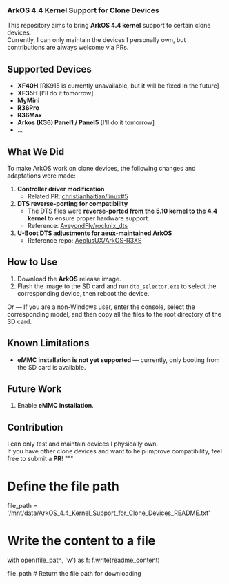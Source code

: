 ### ArkOS 4.4 Kernel Support for Clone Devices

This repository aims to bring **ArkOS 4.4 kernel** support to certain clone devices.  
Currently, I can only maintain the devices I personally own, but contributions are always welcome via PRs.

## Supported Devices

- **XF40H** [RK915 is currently unavailable, but it will be fixed in the future]
- **XF35H** [I'll do it tomorrow]
- **MyMini**
- **R36Pro**
- **R36Max**
- **Arkos (K36) Panel1 / Panel5** [I'll do it tomorrow]
- ...

## What We Did

To make ArkOS work on clone devices, the following changes and adaptations were made:

1. **Controller driver modification**
   - Related PR: [christianhaitian/linux#5](https://github.com/christianhaitian/linux/pull/5)
2. **DTS reverse-porting for compatibility**
   - The DTS files were **reverse-ported from the 5.10 kernel to the 4.4 kernel** to ensure proper hardware support.
   - Reference: [AveyondFly/rocknix_dts](https://github.com/AveyondFly/rocknix_dts/tree/main/3326/arkos_4.4_dts)
3. **U-Boot DTS adjustments for aeux-maintained ArkOS**
   - Reference repo: [AeolusUX/ArkOS-R3XS](https://github.com/AeolusUX/ArkOS-R3XS)

## How to Use

1. Download the **ArkOS** release image.
2. Flash the image to the SD card and run `dtb_selector.exe` to select the corresponding device, then reboot the device.

Or —
If you are a non-Windows user, enter the console, select the corresponding model, and then copy all the files to the root directory of the SD card.

## Known Limitations

- **eMMC installation is not yet supported** — currently, only booting from the SD card is available.

## Future Work

1. Enable **eMMC installation**.

## Contribution

I can only test and maintain devices I physically own.  
If you have other clone devices and want to help improve compatibility, feel free to submit a **PR**!
"""

# Define the file path
file_path = '/mnt/data/ArkOS_4.4_Kernel_Support_for_Clone_Devices_README.txt'

# Write the content to a file
with open(file_path, 'w') as f:
    f.write(readme_content)

file_path  # Return the file path for downloading
